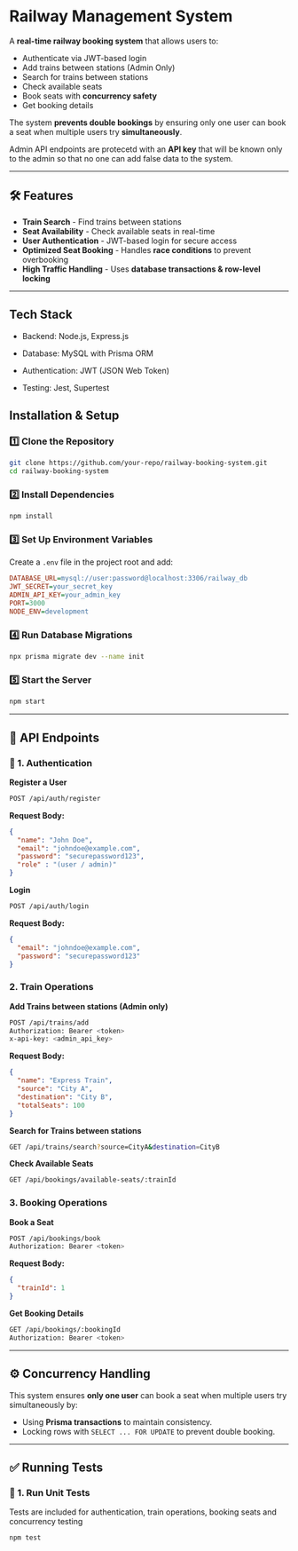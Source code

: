 #  Railway Management System

A **real-time railway booking system** that allows users to:
-  Authenticate via JWT-based login   
-  Add trains between stations (Admin Only)
-  Search for trains between stations  
-  Check available seats  
-  Book seats with **concurrency safety**  
-  Get booking details
 

The system **prevents double bookings** by ensuring only one user can book a seat when multiple users try **simultaneously**.

Admin API endpoints are protecetd with an **API key** that will be known only to the admin so that no one can add false data to the system.


---

## 🛠️ Features

-  **Train Search** - Find trains between stations  
-  **Seat Availability** - Check available seats in real-time  
-  **User Authentication** - JWT-based login for secure access  
-  **Optimized Seat Booking** - Handles **race conditions** to prevent overbooking  
-  **High Traffic Handling** - Uses **database transactions & row-level locking**  

---

## Tech Stack

- Backend: Node.js, Express.js

- Database: MySQL with Prisma ORM

- Authentication: JWT (JSON Web Token)

- Testing: Jest, Supertest

##  Installation & Setup

### 1️⃣ Clone the Repository
```bash
git clone https://github.com/your-repo/railway-booking-system.git
cd railway-booking-system
```

### 2️⃣ Install Dependencies
```bash
npm install
```

### 3️⃣ Set Up Environment Variables
Create a `.env` file in the project root and add:
```ini
DATABASE_URL=mysql://user:password@localhost:3306/railway_db
JWT_SECRET=your_secret_key
ADMIN_API_KEY=your_admin_key
PORT=3000
NODE_ENV=development
```

### 4️⃣ Run Database Migrations
```bash
npx prisma migrate dev --name init
```

### 5️⃣ Start the Server
```bash
npm start
```

---

## 📡 API Endpoints

### 🔑 1. Authentication

**Register a User**

```bash
POST /api/auth/register
```

**Request Body:**
```json
{
  "name": "John Doe",
  "email": "johndoe@example.com",
  "password": "securepassword123",
  "role" : "(user / admin)"
}
```

**Login**

```bash
POST /api/auth/login
```

**Request Body:**
```json
{
  "email": "johndoe@example.com",
  "password": "securepassword123"
}
```

### 2. Train Operations
**Add Trains between stations (Admin only)**

```bash
POST /api/trains/add
Authorization: Bearer <token>
x-api-key: <admin_api_key>
```
**Request Body:**
```json
{
  "name": "Express Train",
  "source": "City A",
  "destination": "City B",
  "totalSeats": 100
}
```

**Search for Trains between stations**  

```bash
GET /api/trains/search?source=CityA&destination=CityB
```

**Check Available Seats**  
```bash
GET /api/bookings/available-seats/:trainId
```

###  3. Booking Operations
**Book a Seat**  
```bash
POST /api/bookings/book
Authorization: Bearer <token>
```
**Request Body:**
```json
{
  "trainId": 1
}
```

**Get Booking Details**  
```bash
GET /api/bookings/:bookingId
Authorization: Bearer <token>
```

---

## ⚙️ Concurrency Handling
This system ensures **only one user** can book a seat when multiple users try simultaneously by:
-  Using **Prisma transactions** to maintain consistency.
- Locking rows with `SELECT ... FOR UPDATE` to prevent double booking.


---

## ✅ Running Tests

### 🧪 1. Run Unit Tests
Tests are included for authentication, train operations, booking seats and concurrency testing
```bash
npm test
```




